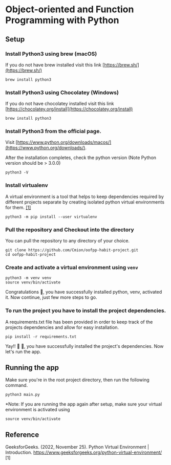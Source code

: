 # Object-oriented and Function Programming with Python

## Setup

### Install Python3 using brew (macOS)
If you do not have brew installed visit this link [https://brew.sh/](https://brew.sh/)
```shell
brew install python3
```

### Install Python3 using Chocolatey (Windows)
If you do not have chocolatey installed visit this link [https://chocolatey.org/install](https://chocolatey.org/install)
```shell
brew install python3
```

### Install Python3 from the official page.
Visit [https://www.python.org/downloads/macos/](https://www.python.org/downloads/).


After the installation completes, check the python version (Note Python version should be > 3.0.0)
```shell
python3 -V
```

### Install virtualenv
A virtual environment is a tool that helps to keep dependencies required by different projects separate by creating isolated python virtual environments for them. [[1]](https://www.google.com/url?sa=t&rct=j&q=&esrc=s&source=web&cd=&cad=rja&uact=8&ved=2ahUKEwi1gf-qwuz7AhWOSKQEHeDvC9UQFnoECBUQAw&url=https%3A%2F%2Fwww.geeksforgeeks.org%2Fpython-virtual-environment%2F&usg=AOvVaw2kPMPw1yz7bo7vEimkj7x6)
```shell
python3 -m pip install --user virtualenv
```

### Pull the repository and Checkout into the directory
You can pull the repository to any directory of your choice.
```shell
git clone https://github.com/Cmion/oofpp-habit-project.git
cd oofpp-habit-project
```

### Create and activate a virtual environment using `venv`
```shell
python3 -m venv venv
source venv/bin/activate
```

Congratulations 🎉, you have successfully installed python,  venv, activated it. Now continue, just few more steps to go.

### To run the project you have to install the project dependencies.
A requirements.txt file has been provided in order to keep track of the projects dependencies and allow for easy installation.
```shell
pip install -r requirements.txt 
```
 Yay!!  🎉 🎉, you have successfully installed the project's dependencies. Now let's run the app.

## Running the app
Make sure you're in the root project directory, then run the following command.
```shell
python3 main.py
```

*Note: If you are running the app again after setup, make sure your virtual environment is activated using
```shell
source venv/bin/activate
```

## Reference
GeeksforGeeks. (2022, November 25). Python Virtual Environment | Introduction. https://www.geeksforgeeks.org/python-virtual-environment/ [1]



    
    
